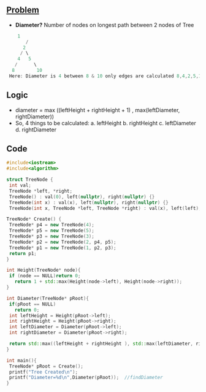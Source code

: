 ## [Problem](https://leetcode.com/problems/diameter-of-binary-tree/)
- **Diameter?**	Number of nodes on longest path between 2 nodes of Tree
```c++
 	1
       / 
      2
     / \
    4   5
   / 	  \
  8  	   10
 Here: Diameter is 4 between 8 & 10 only edges are calculated 8,4,2,5,10 -> 4
```	 
 
 ## Logic
 - diameter = max ((leftHeight + rightHeight + 1) , max(leftDiameter, rightDiameter))
 - So, 4 things to be calculated:
  a. leftHeight
  b. rightHeight
  c. leftDiameter
  d. rightDiameter
 
 ## Code
 ```c++
#include<iostream>
#include<algorithm>

struct TreeNode {
  int val;
  TreeNode *left, *right;
  TreeNode() : val(0), left(nullptr), right(nullptr) {}
  TreeNode(int x) : val(x), left(nullptr), right(nullptr) {}
  TreeNode(int x, TreeNode *left, TreeNode *right) : val(x), left(left), right(right) {}};

TreeNode* Create() {
  TreeNode* p4 = new TreeNode(4);
  TreeNode* p5 = new TreeNode(5);
  TreeNode* p3 = new TreeNode(3);
  TreeNode* p2 = new TreeNode(2, p4, p5);
  TreeNode* p1 = new TreeNode(1, p2, p3);
  return p1;
}

int Height(TreeNode* node){
  if (node == NULL)return 0;
    return 1 + std::max(Height(node->left), Height(node->right));
}

int Diameter(TreeNode* pRoot){
  if(pRoot == NULL)
    return 0;
  int leftHeight = Height(pRoot->left);
  int rightHeight = Height(pRoot->right);
  int leftDiameter = Diameter(pRoot->left);
  int rightDiameter = Diameter(pRoot->right);

  return std::max((leftHeight + rightHeight ), std::max(leftDiameter, rightDiameter));
}

int main(){
  TreeNode* pRoot = Create();
  printf("Tree Created\n");
  printf("Diameter=%d\n",Diameter(pRoot));  //findDiameter
}
```
